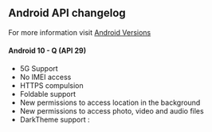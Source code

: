 ## Android API changelog
For more information visit [Android Versions](https://en.wikipedia.org/wiki/Android_version_history)

#### Android 10 - Q (API 29)
- 5G Support 
- No IMEI access 
- HTTPS compulsion 
- Foldable support 
- New permissions to access location in the background 
- New permissions to access photo, video and audio files
- DarkTheme support : <style name="AppTheme" parent="Theme.AppCompat.DayNight">

#### Android 9 Pie (API 28)
- Multi-Camera Support
- Biometric Prompt
- Display Cut-out Support
- WPS deprecated

#### Android 8.0 Oreo (API 26, API 27)
- Picture in Picture Mode
- Notification Channels
- Background Execution Limits
- Background Location Limits

#### Android 7.0 Nougat (API 24, API 25)
- Multi-window Support
- Notifications - Direct Reply & Custom Views

#### Android 6.0 Marshmallow (API 23)
- Doze Mode
- Runtime permissions
- Fingerprint Authentication


